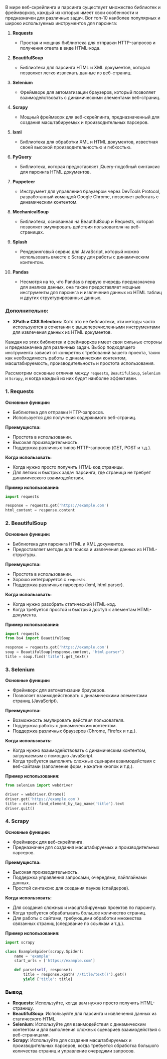 В мире веб-скрейпинга и парсинга существует множество библиотек и фреймворков, каждый из которых имеет свои особенности и предназначен для различных задач. 
Вот топ-10 наиболее популярных и широко используемых инструментов для парсинга:

1. **Requests**
   - Простая и мощная библиотека для отправки HTTP-запросов и получения ответа в виде HTML-кода.
   
2. **BeautifulSoup**
   - Библиотека для парсинга HTML и XML документов, которая позволяет легко извлекать данные из веб-страниц.

3. **Selenium**
   - Фреймворк для автоматизации браузеров, который позволяет взаимодействовать с динамическими элементами веб-страниц.

4. **Scrapy**
   - Мощный фреймворк для веб-скрейпинга, предназначенный для создания масштабируемых и производительных парсеров.

5. **lxml**
   - Библиотека для обработки XML и HTML документов, известная своей высокой производительностью и гибкостью.

6. **PyQuery**
   - Библиотека, которая предоставляет jQuery-подобный синтаксис для парсинга HTML документов.

7. **Puppeteer**
   - Инструмент для управления браузером через DevTools Protocol, разработанный командой Google Chrome, позволяет работать с динамическим контентом.

8. **MechanicalSoup**
   - Библиотека, основанная на BeautifulSoup и Requests, которая позволяет эмулировать действия пользователя на веб-страницах.

9. **Splash**
   - Рендеринговый сервис для JavaScript, который можно использовать вместе с Scrapy для работы с динамическим контентом.

10. **Pandas**
    - Несмотря на то, что Pandas в первую очередь предназначена для анализа данных, она также предоставляет мощные инструменты для парсинга и извлечения данных из HTML таблиц и других структурированных данных.

### Дополнительно:

- **XPath и CSS Selectors**: Хотя это не библиотеки, эти методы часто используются в сочетании с вышеперечисленными инструментами для извлечения данных из HTML документов.

Каждая из этих библиотек и фреймворков имеет свои сильные стороны и предназначена для различных задач. Выбор подходящего инструмента зависит от конкретных требований вашего проекта, таких как необходимость работы с динамическим контентом, масштабируемость, производительность и простота использования.

Рассмотрим основные отличия между `requests`, `BeautifulSoup`, `Selenium` и `Scrapy`, и когда каждый из них будет наиболее эффективен.

### 1. Requests

**Основные функции:**
- Библиотека для отправки HTTP-запросов.
- Используется для получения содержимого веб-страниц.

**Преимущества:**
- Простота в использовании.
- Высокая производительность.
- Поддержка различных типов HTTP-запросов (GET, POST и т.д.).

**Когда использовать:**
- Когда нужно просто получить HTML-код страницы.
- Для легких и быстрых задач парсинга, где страница не требует динамического взаимодействия.

**Пример использования:**
```python
import requests

response = requests.get('https://example.com')
html_content = response.content
```

### 2. BeautifulSoup

**Основные функции:**
- Библиотека для парсинга HTML и XML документов.
- Предоставляет методы для поиска и извлечения данных из HTML-структуры.

**Преимущества:**
- Простота в использовании.
- Хорошо интегрируется с `requests`.
- Поддержка различных парсеров (lxml, html.parser).

**Когда использовать:**
- Когда нужно разобрать статический HTML-код.
- Когда требуется простой и быстрый доступ к элементам HTML-документа.

**Пример использования:**
```python
import requests
from bs4 import BeautifulSoup

response = requests.get('https://example.com')
soup = BeautifulSoup(response.content, 'html.parser')
title = soup.find('title').get_text()
```

### 3. Selenium

**Основные функции:**
- Фреймворк для автоматизации браузеров.
- Позволяет взаимодействовать с динамическими элементами страниц (JavaScript).

**Преимущества:**
- Возможность эмулировать действия пользователя.
- Поддержка работы с динамическим контентом.
- Поддержка различных браузеров (Chrome, Firefox и т.д.).

**Когда использовать:**
- Когда нужно взаимодействовать с динамическим контентом, загружаемым с помощью JavaScript.
- Когда требуется выполнять сложные сценарии взаимодействия с веб-сайтами (заполнение форм, нажатие кнопок и т.д.).

**Пример использования:**
```python
from selenium import webdriver

driver = webdriver.Chrome()
driver.get('https://example.com')
title = driver.find_element_by_tag_name('title').text
driver.quit()
```

### 4. Scrapy

**Основные функции:**
- Фреймворк для веб-скрейпинга.
- Предназначен для создания масштабируемых и производительных парсеров.

**Преимущества:**
- Высокая производительность.
- Поддержка управления запросами, очередями, пайплайнами данных.
- Простой синтаксис для создания пауков (спайдеров).

**Когда использовать:**
- Для создания сложных и масштабируемых проектов по парсингу.
- Когда требуется обрабатывать большое количество страниц.
- Для работы с сайтами, требующими обработки множества связанных страниц (следование по ссылкам и т.д.).

**Пример использования:**
```python
import scrapy

class ExampleSpider(scrapy.Spider):
    name = 'example'
    start_urls = ['https://example.com']

    def parse(self, response):
        title = response.xpath('//title/text()').get()
        yield {'title': title}
```

### Вывод

- **Requests**: Используйте, когда вам нужно просто получить HTML-страницу.
- **BeautifulSoup**: Используйте для парсинга и извлечения данных из статического HTML.
- **Selenium**: Используйте для взаимодействия с динамическим контентом и для выполнения сложных сценариев взаимодействия с веб-страницами.
- **Scrapy**: Используйте для создания масштабируемых и производительных парсеров, когда требуется обработка большого количества страниц и управление очередями запросов.
